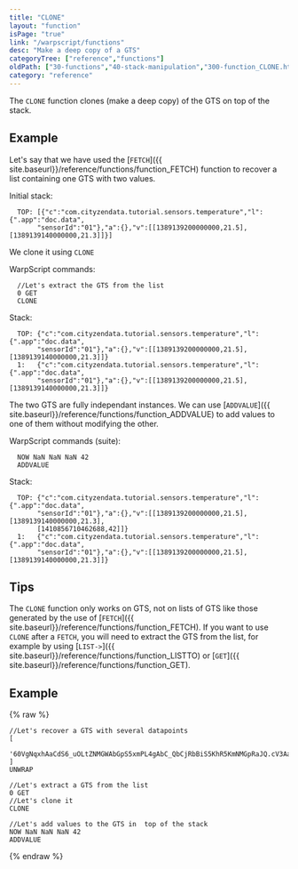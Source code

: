```yaml
---
title: "CLONE"
layout: "function"
isPage: "true"
link: "/warpscript/functions"
desc: "Make a deep copy of a GTS"
categoryTree: ["reference","functions"]
oldPath: ["30-functions","40-stack-manipulation","300-function_CLONE.html.md"]
category: "reference"
---
```



The `CLONE` function clones (make a deep copy) of the GTS on top of the stack.


## Example ##

Let's say that we have used the [`FETCH`]({{ site.baseurl}}/reference/functions/function_FETCH) function to recover a list containing one GTS with two values.

  Initial stack:

```
  TOP: [{"c":"com.cityzendata.tutorial.sensors.temperature","l":{".app":"doc.data",
       "sensorId":"01"},"a":{},"v":[[1389139200000000,21.5],[1389139140000000,21.3]]}]
```

We clone it using `CLONE`

  WarpScript commands:

```
  //Let's extract the GTS from the list
  0 GET
  CLONE
```

  Stack:

```
  TOP: {"c":"com.cityzendata.tutorial.sensors.temperature","l":{".app":"doc.data",
       "sensorId":"01"},"a":{},"v":[[1389139200000000,21.5],[1389139140000000,21.3]]}
  1:   {"c":"com.cityzendata.tutorial.sensors.temperature","l":{".app":"doc.data",
       "sensorId":"01"},"a":{},"v":[[1389139200000000,21.5],[1389139140000000,21.3]]}
```

The two GTS are fully independant instances. We can use [`ADDVALUE`]({{ site.baseurl}}/reference/functions/function_ADDVALUE) to add values
to one of them without modifying the other.

  WarpScript commands (suite):


```
  NOW NaN NaN NaN 42
  ADDVALUE
```

  Stack:

```
  TOP: {"c":"com.cityzendata.tutorial.sensors.temperature","l":{".app":"doc.data",
       "sensorId":"01"},"a":{},"v":[[1389139200000000,21.5],[1389139140000000,21.3],
       [1410856710462688,42]]}
  1:   {"c":"com.cityzendata.tutorial.sensors.temperature","l":{".app":"doc.data",
       "sensorId":"01"},"a":{},"v":[[1389139200000000,21.5],[1389139140000000,21.3]]}
```


## Tips ##

The `CLONE` function only works on GTS, not on lists of GTS like those generated by the use of
[`FETCH`]({{ site.baseurl}}/reference/functions/function_FETCH). If you want to use `CLONE` after a `FETCH`, you will need to extract the
GTS from the list, for example by using [`LIST->`]({{ site.baseurl}}/reference/functions/function_LISTTO) or [`GET`]({{ site.baseurl}}/reference/functions/function_GET).


## Example ##

{% raw %}
<warp10-warpscript-widget backend="{{backend}}"  exec-endpoint="{{execEndpoint}}">

    //Let's recover a GTS with several datapoints
    [
      '60VgNqxhAaCdS6_uOLtZNMGWAbGpS5xmPL4gAbC_QbCjRbBiS5KhR5KmNMGpRaJQ.cV3Aa4kR.WZQqBiO54oNFWnOLtnQr88O.7kBGQisxjnVyLaxkgLbUEd_RTgYDIS.Gg..4N.5A.06sg7.........1hWN6aUdSEjkD0Vqg...XAzOwylS22pDFB3Ou3RAhi1lSTt70mIuq.T_8BbJjMFUGqJ7zXuKLt637GYU6kSJBc2mZ4LOVlaKZBtPL1.ILO67BVs95RMgVmmoHOLD5KB2zM6P6m2RfmFjQ.PP62V5mYbYgOMc37ctkfN1K2DFbTFRK1D.pAca4VViRo3qSLcdWp.pcBXVyktZsbVR.B.PIcrpcc0...L_.NG..'
    ]
    UNWRAP

    //Let's extract a GTS from the list
    0 GET
    //Let's clone it
    CLONE

    //Let's add values to the GTS in  top of the stack
    NOW NaN NaN NaN 42
    ADDVALUE

</warp10-warpscript-widget>
{% endraw %}
